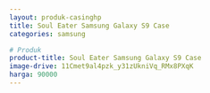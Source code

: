 ```yaml
---
layout: produk-casinghp
title: Soul Eater Samsung Galaxy S9 Case
categories: samsung

# Produk
product-title: Soul Eater Samsung Galaxy S9 Case
image-drive: 11Cmet9al4pzk_y31zUkniVq_RMx8PXqK
harga: 90000
---
```

